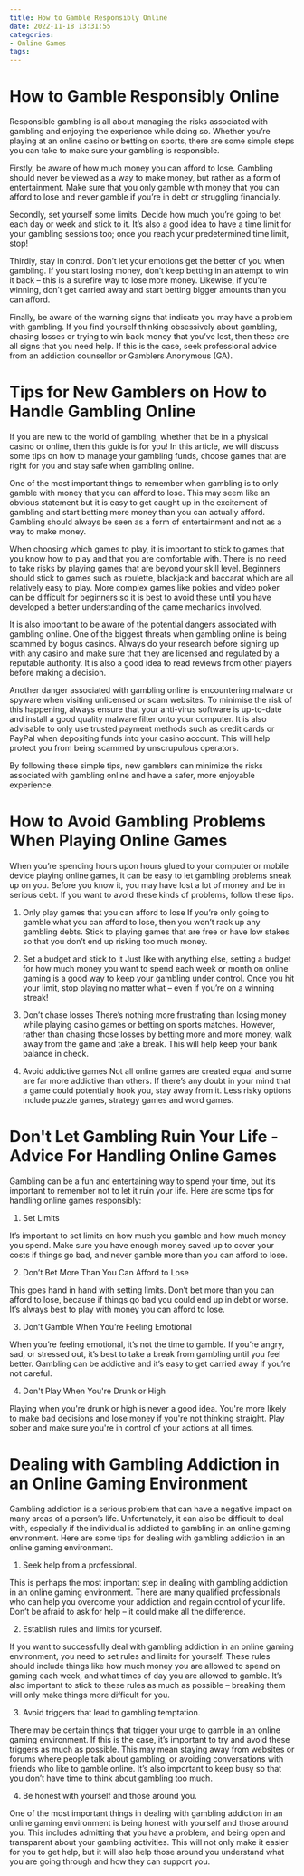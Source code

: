 ```yaml
---
title: How to Gamble Responsibly Online 
date: 2022-11-18 13:31:55
categories:
- Online Games
tags:
---
```



#  How to Gamble Responsibly Online 

Responsible gambling is all about managing the risks associated with gambling and enjoying the experience while doing so. Whether you’re playing at an online casino or betting on sports, there are some simple steps you can take to make sure your gambling is responsible.

Firstly, be aware of how much money you can afford to lose. Gambling should never be viewed as a way to make money, but rather as a form of entertainment. Make sure that you only gamble with money that you can afford to lose and never gamble if you’re in debt or struggling financially.

Secondly, set yourself some limits. Decide how much you’re going to bet each day or week and stick to it. It’s also a good idea to have a time limit for your gambling sessions too; once you reach your predetermined time limit, stop!

Thirdly, stay in control. Don’t let your emotions get the better of you when gambling. If you start losing money, don’t keep betting in an attempt to win it back – this is a surefire way to lose more money. Likewise, if you’re winning, don’t get carried away and start betting bigger amounts than you can afford.

Finally, be aware of the warning signs that indicate you may have a problem with gambling. If you find yourself thinking obsessively about gambling, chasing losses or trying to win back money that you’ve lost, then these are all signs that you need help. If this is the case, seek professional advice from an addiction counsellor or Gamblers Anonymous (GA).

#  Tips for New Gamblers on How to Handle Gambling Online 

If you are new to the world of gambling, whether that be in a physical casino or online, then this guide is for you! In this article, we will discuss some tips on how to manage your gambling funds, choose games that are right for you and stay safe when gambling online.

One of the most important things to remember when gambling is to only gamble with money that you can afford to lose. This may seem like an obvious statement but it is easy to get caught up in the excitement of gambling and start betting more money than you can actually afford. Gambling should always be seen as a form of entertainment and not as a way to make money.

When choosing which games to play, it is important to stick to games that you know how to play and that you are comfortable with. There is no need to take risks by playing games that are beyond your skill level. Beginners should stick to games such as roulette, blackjack and baccarat which are all relatively easy to play. More complex games like pokies and video poker can be difficult for beginners so it is best to avoid these until you have developed a better understanding of the game mechanics involved.

It is also important to be aware of the potential dangers associated with gambling online. One of the biggest threats when gambling online is being scammed by bogus casinos. Always do your research before signing up with any casino and make sure that they are licensed and regulated by a reputable authority. It is also a good idea to read reviews from other players before making a decision.

Another danger associated with gambling online is encountering malware or spyware when visiting unlicensed or scam websites. To minimise the risk of this happening, always ensure that your anti-virus software is up-to-date and install a good quality malware filter onto your computer. It is also advisable to only use trusted payment methods such as credit cards or PayPal when depositing funds into your casino account. This will help protect you from being scammed by unscrupulous operators.

By following these simple tips, new gamblers can minimize the risks associated with gambling online and have a safer, more enjoyable experience.

#  How to Avoid Gambling Problems When Playing Online Games 

When you’re spending hours upon hours glued to your computer or mobile device playing online games, it can be easy to let gambling problems sneak up on you. Before you know it, you may have lost a lot of money and be in serious debt. If you want to avoid these kinds of problems, follow these tips.

1. Only play games that you can afford to lose
If you’re only going to gamble what you can afford to lose, then you won’t rack up any gambling debts. Stick to playing games that are free or have low stakes so that you don’t end up risking too much money.

2. Set a budget and stick to it
Just like with anything else, setting a budget for how much money you want to spend each week or month on online gaming is a good way to keep your gambling under control. Once you hit your limit, stop playing no matter what – even if you’re on a winning streak!

3. Don’t chase losses
There’s nothing more frustrating than losing money while playing casino games or betting on sports matches. However, rather than chasing those losses by betting more and more money, walk away from the game and take a break. This will help keep your bank balance in check.

4. Avoid addictive games
Not all online games are created equal and some are far more addictive than others. If there’s any doubt in your mind that a game could potentially hook you, stay away from it. Less risky options include puzzle games, strategy games and word games.

#  Don't Let Gambling Ruin Your Life - Advice For Handling Online Games 

Gambling can be a fun and entertaining way to spend your time, but it’s important to remember not to let it ruin your life. Here are some tips for handling online games responsibly:

1) Set Limits

It’s important to set limits on how much you gamble and how much money you spend. Make sure you have enough money saved up to cover your costs if things go bad, and never gamble more than you can afford to lose.

2) Don’t Bet More Than You Can Afford to Lose

This goes hand in hand with setting limits. Don’t bet more than you can afford to lose, because if things go bad you could end up in debt or worse. It’s always best to play with money you can afford to lose.

3) Don’t Gamble When You’re Feeling Emotional

When you’re feeling emotional, it’s not the time to gamble. If you’re angry, sad, or stressed out, it’s best to take a break from gambling until you feel better. Gambling can be addictive and it’s easy to get carried away if you’re not careful.

4) Don't Play When You're Drunk or High

Playing when you're drunk or high is never a good idea. You're more likely to make bad decisions and lose money if you're not thinking straight. Play sober and make sure you're in control of your actions at all times.

#  Dealing with Gambling Addiction in an Online Gaming Environment

Gambling addiction is a serious problem that can have a negative impact on many areas of a person’s life. Unfortunately, it can also be difficult to deal with, especially if the individual is addicted to gambling in an online gaming environment. Here are some tips for dealing with gambling addiction in an online gaming environment.

1. Seek help from a professional.

This is perhaps the most important step in dealing with gambling addiction in an online gaming environment. There are many qualified professionals who can help you overcome your addiction and regain control of your life. Don’t be afraid to ask for help – it could make all the difference.

2. Establish rules and limits for yourself.

If you want to successfully deal with gambling addiction in an online gaming environment, you need to set rules and limits for yourself. These rules should include things like how much money you are allowed to spend on gaming each week, and what times of day you are allowed to gamble. It’s also important to stick to these rules as much as possible – breaking them will only make things more difficult for you.

3. Avoid triggers that lead to gambling temptation.

There may be certain things that trigger your urge to gamble in an online gaming environment. If this is the case, it’s important to try and avoid these triggers as much as possible. This may mean staying away from websites or forums where people talk about gambling, or avoiding conversations with friends who like to gamble online. It’s also important to keep busy so that you don’t have time to think about gambling too much.

4. Be honest with yourself and those around you.

One of the most important things in dealing with gambling addiction in an online gaming environment is being honest with yourself and those around you. This includes admitting that you have a problem, and being open and transparent about your gambling activities. This will not only make it easier for you to get help, but it will also help those around you understand what you are going through and how they can support you.